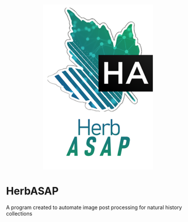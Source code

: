 <p align="center">
  <img width="300" height="450" src="/docs/imgresources/md_a_wt.png">
</p>

# HerbASAP
A program created to automate image post processing for natural history collections
